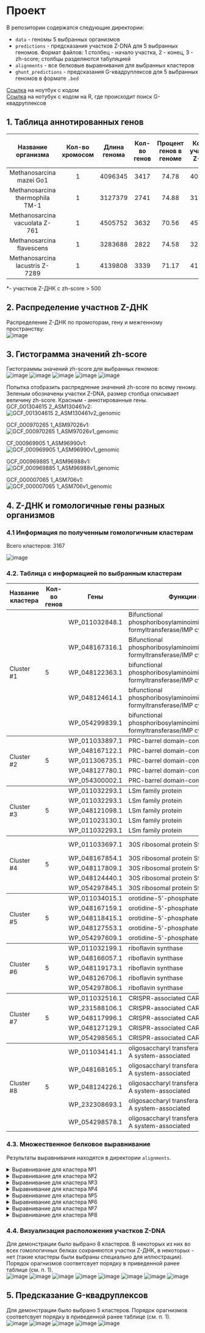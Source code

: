 # Проект
В репозитории содержатся следующие директории:
* `data` - геномы 5 выбранных организмов
* `predictions` - предсказания участков Z-DNA для 5 выбранных геномов. Формат файлов: 1 столбец - начало участка, 2 - конец, 3 - zh-score; столбцы разделяются табуляцией  
* `alignments` - все белковые выравнивания для выбранных кластеров  
* `ghunt_predictions` - предсказания G-квадруплексов для 5 выбранных геномов в формате `.bed`  
  
[Ссылка](https://www.meme-arsenal.com/memes/fae5e7084042aa90eb6e86ae3590c9c1.jpg) на ноутбук с кодом  
[Ссылка](https://www.meme-arsenal.com/memes/fae5e7084042aa90eb6e86ae3590c9c1.jpg) на нотубук с кодом на R, где происходит поиск G-квадруплексов  
## 1. Таблица аннотированных генов
|Название организма             |Кол-во хромосом|Длина генома|Кол-во генов |Процент генов в геноме |Кол-во участков Z-ДНК|Кол-во участков Z-ДНК* |Общая длина участков Z-ДНК*  |
|:-----------------------------:|:-------------:|:----------:|:-----------:|:---------------------:|:---------------------:|:---------------------:|:---------------------------:|
|Methanosarcina mazei Go1       |1              |4096345     |3417         |74.78                  |4096345                |1848                   |18642                        |
|Methanosarcina thermophila TM-1|1              |3127379     |2741         |74.88                  |3127379                |1191                   |11872                        |
|Methanosarcina vacuolata Z-761 |1              |4505752     |3632         |70.56                  |4563885                |1610                   |16364                        |
|Methanosarcina flavescens      |1              |3283688     |2822         |74.58                  |3283688                |1407                   |14016                        |
|Methanosarcina lacustris Z-7289|1              |4139808     |3339         |71.17                  |4139808                |1544                   |15588                        |
  
*- участков Z-ДНК с zh-score > 500
## 2. Распределение участнов Z-ДНК
Распределение Z-ДНК по промоторам, гену и межгенному пространству:  
![image](https://user-images.githubusercontent.com/55440084/172193249-580876b0-bafd-4e14-b3f3-f6e45ca0e938.png)

 
## 3. Гистограмма значений zh-score 
Гистограммы значений zh-score для выбранных геномов:  
![image](https://user-images.githubusercontent.com/55440084/172479313-cfa6efe3-ef4a-43e0-a16f-3c19553ed282.png)
![image](https://user-images.githubusercontent.com/55440084/172479345-17060b90-22b4-4927-9136-909759fb84a7.png)
![image](https://user-images.githubusercontent.com/55440084/172479385-488c21c4-ee1b-4d61-9f03-6d98f5872726.png)
![image](https://user-images.githubusercontent.com/55440084/172479417-313b7eac-8456-43da-b3c9-aa36a27ed2b3.png)
![image](https://user-images.githubusercontent.com/55440084/172479457-1beaf556-3213-434b-868a-09f448a9c9be.png)
  
Попытка отобразить распредление значений zh-score по всему геному. Зеленым обозначены участки Z-DNA, размер столбца описывает величину zh-score. Красным - аннотированные гены.  
GCF_001304615 2_ASM130461v2:  
![GCF_001304615 2_ASM130461v2_genomic](https://user-images.githubusercontent.com/55440084/170326236-eb3bc7b0-ea4b-40aa-9916-57aa10b16d19.png)  
  
GCF_000970265 1_ASM97026v1:  
![GCF_000970265 1_ASM97026v1_genomic](https://user-images.githubusercontent.com/55440084/170326262-c197fc8c-1e7f-4486-aa97-0ef4adf9f9f7.png) 
  
CF_000969905 1_ASM96990v1:  
![GCF_000969905 1_ASM96990v1_genomic](https://user-images.githubusercontent.com/55440084/170326268-54d25147-87c7-4758-b8f5-f52ef49da1c9.png)  
  
GCF_000969885 1_ASM96988v1:  
![GCF_000969885 1_ASM96988v1_genomic](https://user-images.githubusercontent.com/55440084/170326454-b027b359-eaae-4eed-b13e-e352d85f6298.png)  
  
GCF_000007065 1_ASM706v1:  
![GCF_000007065 1_ASM706v1_genomic](https://user-images.githubusercontent.com/55440084/170326465-11b20abb-b9a9-4803-bdb0-03779c7808b6.png)  
  
## 4. Z-ДНК и гомологичные гены разных организмов
### 4.1 Информация по полученным гомологичным кластерам
Всего кластеров: 3167   
  
![image](https://user-images.githubusercontent.com/55440084/172070713-3ffce547-12ff-4e6d-897d-191519a20e88.png)
  
### 4.2. Таблица с информацией по выбранным кластерам

<table>
    <thead>
        <tr>
            <th>Название кластера</th>
            <th>Кол-во генов</th>
            <th>Гены</th>
            <th>Функции генов</th>
            <th>Расположение Z-ДНК</th>
            <th>Z-Hunt score</th>
        </tr>
    </thead>
    <tbody>
        <tr>
            <td rowspan=5>Cluster #1</td>
            <td rowspan=5>5</td>
            <td rowspan=1>WP_011032848.1</td>
            <td rowspan=1>Bifunctional phosphoribosylaminoimidazolecarboxamide
            formyltransferase/IMP cyclohydrolase</td>
            <td rowspan=1>Промотор</td>
            <td rowspan=1>1201</td>
        </tr>
        <tr>
            <td rowspan=1>WP_048167316.1</td>
            <td rowspan=1>Bifunctional phosphoribosylaminoimidazolecarboxamide
            formyltransferase/IMP cyclohydrolase</td>
            <td rowspan=1>Промотор</td>
            <td rowspan=1>2962</td>
        </tr>
        <tr>
            <td rowspan=1>WP_048122363.1</td>
            <td rowspan=1>bifunctional phosphoribosylaminoimidazolecarboxamide
            formyltransferase/IMP cyclohydrolase</td>
            <td rowspan=1>Промотор</td>
            <td rowspan=1>2962</td>
        </tr>
        <tr>
            <td rowspan=1>WP_048124614.1</td>
            <td rowspan=1>bifunctional phosphoribosylaminoimidazolecarboxamide
            formyltransferase/IMP cyclohydrolase</td>
            <td rowspan=1>Промотор</td>
            <td rowspan=1>2962</td>
        </tr>
        <tr>
            <td rowspan=1>WP_054299839.1</td>
            <td rowspan=1>bifunctional phosphoribosylaminoimidazolecarboxamide
            formyltransferase/IMP cyclohydrolase</td>
            <td rowspan=1>Промотор</td>
            <td rowspan=1>1201</td>
        </tr>
    </tbody>
    <tbody>
        <tr>
            <td rowspan=5>Cluster #2</td>
            <td rowspan=5>5</td>
            <td rowspan=1>WP_011033897.1</td>
            <td rowspan=1>PRC-barrel domain-containing protein</td>
            <td rowspan=1>Промотор</td>
            <td rowspan=1>908</td>
        </tr>
        <tr>
            <td rowspan=1>WP_048167122.1</td>
            <td rowspan=1>PRC-barrel domain-containing protein</td>
            <td rowspan=1>Промотор</td>
            <td rowspan=1>908</td>
        </tr>
        <tr>
            <td rowspan=1>WP_011306735.1</td>
            <td rowspan=1>PRC-barrel domain-containing protein</td>
            <td rowspan=1>Промотор</td>
            <td rowspan=1>908</td>
        </tr>
        <tr>
            <td rowspan=1>WP_048127780.1</td>
            <td rowspan=1>PRC-barrel domain-containing protein</td>
            <td rowspan=1>Промотор</td>
            <td rowspan=1>908</td>
        </tr>
        <tr>
            <td rowspan=1>WP_054300002.1</td>
            <td rowspan=1>PRC-barrel domain-containing protein</td>
            <td rowspan=1>Промотор</td>
            <td rowspan=1>908</td>
        </tr>
    </tbody>
    <tbody>
        <tr>
            <td rowspan=5>Cluster #3</td>
            <td rowspan=5>5</td>
            <td rowspan=1>WP_011032293.1</td>
            <td rowspan=1>LSm family protein</td>
            <td rowspan=1>Промотор</td>
            <td rowspan=1>883</td>
        </tr>
        <tr>
            <td rowspan=1>WP_011032293.1</td>
            <td rowspan=1>LSm family protein</td>
            <td rowspan=1>Промотор</td>
            <td rowspan=1>2943</td>
        </tr>
        <tr>
            <td rowspan=1>WP_048121098.1</td>
            <td rowspan=1>LSm family protein</td>
            <td rowspan=1>Промотор</td>
            <td rowspan=1>2943</td>
        </tr>
        <tr>
            <td rowspan=1>WP_011023130.1</td>
            <td rowspan=1>LSm family protein</td>
            <td rowspan=1>Промотор</td>
            <td rowspan=1>2943</td>
        </tr>
        <tr>
            <td rowspan=1>WP_011032293.1</td>
            <td rowspan=1>LSm family protein</td>
            <td rowspan=1>Промотор</td>
            <td rowspan=1>883</td>
        </tr>
    </tbody>
    <tbody>
        <tr>
            <td rowspan=5>Cluster #4</td>
            <td rowspan=5>5</td>
            <td rowspan=1>WP_011033697.1</td>
            <td rowspan=1>30S ribosomal protein S9</td>
            <td rowspan=1>Промотор</td>
            <td rowspan=1>731, 783</td>
        </tr>
        <tr>
            <td rowspan=1>WP_048167854.1</td>
            <td rowspan=1>30S ribosomal protein S9</td>
            <td rowspan=1>Промотор</td>
            <td rowspan=1>731</td>
        </tr>
        <tr>
            <td rowspan=1>WP_048117809.1</td>
            <td rowspan=1>30S ribosomal protein S9</td>
            <td rowspan=1>Промотор</td>
            <td rowspan=1>731</td>
        </tr>
        <tr>
            <td rowspan=1>WP_048124440.1</td>
            <td rowspan=1>30S ribosomal protein S9</td>
            <td rowspan=1>Промотор</td>
            <td rowspan=1>731</td>
        </tr>
        <tr>
            <td rowspan=1>WP_054297845.1</td>
            <td rowspan=1>30S ribosomal protein S9</td>
            <td rowspan=1>Промотор</td>
            <td rowspan=1>731</td>
        </tr>
    </tbody>
    <tbody>
        <tr>
            <td rowspan=5>Cluster #5</td>
            <td rowspan=5>5</td>
            <td rowspan=1>WP_011034015.1</td>
            <td rowspan=1>orotidine-5'-phosphate decarboxylase</td>
            <td rowspan=1>Нет</td>
            <td rowspan=1>-</td>
        </tr>
        <tr>
            <td rowspan=1>WP_048167159.1</td>
            <td rowspan=1>orotidine-5'-phosphate decarboxylase</td>
            <td rowspan=1>Промотор</td>
            <td rowspan=1>959</td>
        </tr>
        <tr>
            <td rowspan=1>WP_048118415.1</td>
            <td rowspan=1>orotidine-5'-phosphate decarboxylase</td>
            <td rowspan=1>Промотор</td>
            <td rowspan=1>4576</td>
        </tr>
        <tr>
            <td rowspan=1>WP_048127553.1</td>
            <td rowspan=1>orotidine-5'-phosphate decarboxylase</td>
            <td rowspan=1>Промотор</td>
            <td rowspan=1>959</td>
        </tr>
        <tr>
            <td rowspan=1>WP_054297609.1</td>
            <td rowspan=1>orotidine-5'-phosphate decarboxylase</td>
            <td rowspan=1>Промотор</td>
            <td rowspan=1>1122</td>
        </tr>
    </tbody>
    <tbody>
        <tr>
            <td rowspan=5>Cluster #6</td>
            <td rowspan=5>5</td>
            <td rowspan=1>WP_011032199.1</td>
            <td rowspan=1>riboflavin synthase</td>
            <td rowspan=1>Промотор</td>
            <td rowspan=1>883</td>
        </tr>
        <tr>
            <td rowspan=1>WP_048166057.1</td>
            <td rowspan=1>riboflavin synthase</td>
            <td rowspan=1>Промотор</td>
            <td rowspan=1>883</td>
        </tr>
        <tr>
            <td rowspan=1>WP_048119173.1</td>
            <td rowspan=1>riboflavin synthase</td>
            <td rowspan=1>Нет</td>
            <td rowspan=1>-</td>
        </tr>
        <tr>
            <td rowspan=1>WP_048126706.1</td>
            <td rowspan=1>riboflavin synthase</td>
            <td rowspan=1>Промотор</td>
            <td rowspan=1>883</td>
        </tr>
        <tr>
            <td rowspan=1>WP_054297806.1</td>
            <td rowspan=1>riboflavin synthase</td>
            <td rowspan=1>Промотор</td>
            <td rowspan=1>883</td>
        </tr>
    </tbody>
    <tbody>
        <tr>
            <td rowspan=5>Cluster #7</td>
            <td rowspan=5>5</td>
            <td rowspan=1>WP_011032516.1</td>
            <td rowspan=1>CRISPR-associated CARF protein Csa3</td>
            <td rowspan=1>Нет</td>
            <td rowspan=1>-</td>
        </tr>
        <tr>
            <td rowspan=1>WP_231588106.1</td>
            <td rowspan=1>CRISPR-associated CARF protein Csa3</td>
            <td rowspan=1>Промотор</td>
            <td rowspan=1>2659</td>
        </tr>
        <tr>
            <td rowspan=1>WP_048117996.1</td>
            <td rowspan=1>CRISPR-associated CARF protein Csa3</td>
            <td rowspan=1>Тело гена</td>
            <td rowspan=1>2779</td>
        </tr>
        <tr>
            <td rowspan=1>WP_048127129.1</td>
            <td rowspan=1>CRISPR-associated CARF protein Csa3</td>
            <td rowspan=1>Тело гена</td>
            <td rowspan=1>8485</td>
        </tr>
        <tr>
            <td rowspan=1>WP_054298565.1</td>
            <td rowspan=1>CRISPR-associated CARF protein Csa3</td>
            <td rowspan=1>Нет</td>
            <td rowspan=1>-</td>
        </tr>
    </tbody>
    <tbody>
        <tr>
            <td rowspan=5>Cluster #8</td>
            <td rowspan=5>5</td>
            <td rowspan=1>WP_011034141.1</td>
            <td rowspan=1>oligosaccharyl transferase, archaeosortase A
            system-associated</td>
            <td rowspan=1>Тело гена</td>
            <td rowspan=1>731</td>
        </tr>
        <tr>
            <td rowspan=1>WP_048168165.1</td>
            <td rowspan=1>oligosaccharyl transferase, archaeosortase A system-associated</td>
            <td rowspan=1>Тело гена</td>
            <td rowspan=1>752, 731</td>
        </tr>
        <tr>
            <td rowspan=1>WP_048124226.1</td>
            <td rowspan=1>oligosaccharyl transferase, archaeosortase A system-associated</td>
            <td rowspan=1>Тело гена</td>
            <td rowspan=1>731</td>
        </tr>
        <tr>
            <td rowspan=1>WP_232308693.1</td>
            <td rowspan=1>oligosaccharyl transferase, archaeosortase A system-associated</td>
            <td rowspan=1>Тело гена</td>
            <td rowspan=1>731, 752</td>
        </tr>
        <tr>
            <td rowspan=1>WP_054298578.1</td>
            <td rowspan=1>oligosaccharyl transferase, archaeosortase A system-associated</td>
            <td rowspan=1>Промотор</td>
            <td rowspan=1>731</td>
        </tr>
    </tbody>
</table>

### 4.3. Множественное белковое выравнивание
Результаты выравнивания находятся в директории `alignments`.
<details>
  <summary>Выравнивание для кластера №1</summary>
  
  ```
  >WP_011032848.1_Methanosarcina_mazei_Go1
MVKRALLSVSDKTGIVEFARGLEALGVKIISTGGTAKILRDADIEVTDVSEVTGYPEMMGGRVKTLHPRIHGGLLCLRES
KEQMEEAAKEDISLIDLIAVNLYPFEITVSRENVELEEAIENIDIGGPTLLRSAAKNYRSVTVLSDPSDYGRILKELRSS
GIISDKTRAELAVKAFRHTADYDAAIDTYLSRTLLGEEVLHLKFADGVKLRYGENWHQKAYFYKDSAIKGPSLAKAIQLH
GKELSYNNYVDADNALQTVKELGNASPAVAIVKHNNPCGLATGESLLQALHSAWDGDPISAYGSIICTNEVFDLEAATFL
NGKFVEIILAPDFKPDALEYLKKKSENLRLLKLPDLREGFGAEYTYKYVIGGMLKQSRDIGIYEKWESVTEVPYPENKRA
LSEFCLKACKATKSNAVILAYEYEPGNFMVLGMGAGQPNRVDSIRKLAATKAVENLKVIYEREQPAVPFEEYCQKIMSEC
VMASDAFFPFDDSVVHAAENNIRYIVSPGGSIRDNEVIATANRLGVALVFTGMRHFLH
>WP_048124614.1_Methanosarcina_lacustris_Z-7289
MVKRALLSVSDKTGIAEFARGLEALGVKIISTGGTAKILRDAGIEVTDVAEVTGYPEMMGGRVKTLHPRIHGGLLCLRDS
KEQMAEAAKEDISLLDLVAVNLYPFEVTVSKEGVELEEAIENIDIGGPTLLRSAAKNYRSVTVISDPSDYGHVLTELRSS
GVISDKTRADLAVKAFRHTADYDAAIDTYLSKTLLGEEVLRLKFTDGVKLRYGENWHQKASFFKDPKMEGPTLAKAVQLH
GKELSYNNYVDADNALQTIKELGNTSPAVVIVKHNNPCGLATGDKLLQALQAAWDGDPISAYGSIICTNEIFDLESATFL
NGKFVEIILAPDFKPDALEYLKNKSENLRLLKLSEFRESFGTEYTYKYVIGGMLKQSRDIGIYEKWECVTEFPYPEEKRV
LSEFCLKACKATKSNAVTLAHEYEPGYFMALGMGAGQPNRVDSIRKLAATKAIENLRAIYEREQPAAPFEEYCQKILLEC
VMASDAFFPFDDSVVYAAENNIRYIVSPGGSIRDNEVIATANRLGVSLVFTGMRHFLH
>WP_048167316.1_Methanosarcina_thermophila_TM-1
MVKRALLSVSDKTGITEFARGLQSLGVKIISTGGTAKVLRNAGIEVTDVSEITGFPEMMGGRVKTLHPRIHGGILCLRES
KEQMAEAIKEDISLIDMVAVNLYPFEETVSKEGVKLEEAIENIDIGGPTLLRSAAKNYRSVTVLSDPSDYGHVLEELRST
GVISEATRAALAIKAFRHTANYDAAIDVYLSKTLLGENVLRLNFTEGVKLRYGKNWHQEAFFYKDPKIEGPTLAKAIQLH
GKELSYNNYVDADNALQTVKEIGNVSPAVAIVKHNNPCGLATGSTLLQALQAAWDGDPVSAYGSIICTNEIFDLEAATFL
NGKFVEIILAPDFKPDALEFLKKKSENLRLLKLPELREAFGTDYTYKYIIGGMLKQSRDIGLYEKWESVTDIPYPEEKRP
LSEFCLKACKTTKSNAVILAHEYEPGYFMVLAMGAGQPNRVDSIRKLAATKAVENLRIIYEREKPAISFEEYKQKIISEC
VMASDAFFPFDDSIVYAAQNNIRYIVSPGGSIRDSEVIATANRLGVSMIFTGMRHFLH
>WP_048122363.1_Methanosarcina_vacuolata_Z-761
MVKRALLSVSDKTGIAEFARGLESLGVKIISTGGTAKILRDAGIEVTDVSEVTGCPEMMGGRVKTLHPRIHGGLLCLRES
KEQMAEAEREDISLIDMVAVNLYPFEVTVSKESVELEEAIENIDIGGPTLLRSAAKNYRSVIVLSDPLDYGRVLKELRST
GVVSEATRAALAVKAFRHTADYDAAIDTYLSKTLLEENVLRLNFTGGVKLRYGENWHQKAYFYKDSQIEGPTLAKATQLH
GKELSYNNYVDADNALQTVKELGSAHPGVAIVKHNNPCGLATGSTLLQALQAAWDGDPISAYGSIICTNEIFDLEAATFL
NGKFVEIILAPDFKPDALEYLKKKSENLRLLKLPDLREAFGTDYTYKYVIGGMLKQSRDIGLYEKWESVTDISYPEEKRS
LSEFCLKACKSTKSNSVILAHEYEPGFFMVLAMGAGQPNRVDSIRKLAATKAVENLRIIYERENPETSFEDYCQRVMSEC
VMASDAFFPFDDSIIHAAENDIRYIVSPGGSIRDGEVIAAANRLGVSMVFTGMRHFLH
>WP_054299839.1_Methanosarcina_flavescens
MVKRALLSVSDKTGITEFARGLQSLGVKIISTGGTAKILRDAGIEVTDVSEITGFPEMMGGRVKTLHPRIHGGILCLRES
REQMAEAIKEDISLIDMVAVNLYPFEETVSKEGVKLEEAIENIDIGGPTLLRSAAKNYRSVTVLSDPSDYEHVLEELRST
GVISESTRAALAIKAFRHTADYDAAIDVYLSKTLLGENILRLNFTDGVKLRYGENWHQEAFFYKDPEIEGPTLAKAVQLH
GKELSYNNYVDADNALQTVKEIGNASPAVAIVKHNNPCGLATGSTLLQALQAAWDGDPVSAYGSIICTNEIFDLEAATFL
NGKFVEIILAPDFKPDALEYLKKKSENLRLLKLPELREAFGTDYTYKYIIGGMLKQSRDIGIYEKWESVTDIPYPEEKRP
LSEFCLKACKTTKSNAVILAREYEPGFFMVLAMGAGQPNRVDSIRKLAATKAVENLRIIYEREQPAISFEAYRQEIISEC
VMASDAFFPFDDSIVYAAQNNIRYIVSPGGSIRDSEVIATANRLGVSMIFTGMRHFLH
  ```
</details>

<details>
  <summary>Выравнивание для кластера №2</summary>
  
  ```
  >WP_011033897.1_Methanosarcina_mazei_Go1
MRAELTSLFGLNIYTNNGVYVGKLQDLVIDVEEQKVTGLAVSDINRELFDISSRGIIIPYRWVITAADIIIVRDVIQRYK
KRKED
>WP_054300002.1_Methanosarcina_flavescens
MRAELTSLFGLNIYTNTGVYVGKLQDLVIDIEEQKITGLAISDINRELFDLTSRGVIIPYRWVITAADIIIVRDVIQRYK
KRKED
>WP_011306735.1_Methanosarcina_vacuolata_Z-761
MRAELTSLFGLNVYTNAGVYVGKLQDLVIDIEDQKITGLAISDINRELFDLTTRGVIIPYRWVITAADIIIVRDVIQRYK
KRKED
>WP_048167122.1_Methanosarcina_thermophila_TM-1
MRAELTSLFGLNIYTNTGVYVGKLQDLVIDIEEQKITGLAVSDINRELFDLTSRGVIIPYRWVITAADIIIIRDVIQRYK
KRKED
>WP_048127780.1_Methanosarcina_lacustris_Z-7289
MRAELTSLFGLNIYTNTGVYVGKLQDLVIDVEEQKVTGLAVSDINRELFDLSSRGMIIPYRWVITAADIIIIRDVIQRYK
KRKED
  ```
</details>

<details>
  <summary>Выравнивание для кластера №3</summary>
  
  ```
  >WP_011032293.1_Methanosarcina_flavescens
MANRPLDILNNALDTPVIVRLKGAREFRGELKGYDIHMNLVLDNAEELREGEVVSKFSSVVIRGDNVVYVSP
>WP_011032293.1_Methanosarcina_mazei_Go1
MANRPLDILNNALDTPVIVRLKGAREFRGELKGYDIHMNLVLDNAEELREGEVVSKFSSVVIRGDNVVYVSP
>WP_011032293.1_Methanosarcina_thermophila_TM-1
MANRPLDILNNALDTPVIVRLKGAREFRGELKGYDIHMNLVLDNAEELREGEVVSKFSSVVIRGDNVVYVSP
>WP_048121098.1_Methanosarcina_vacuolata_Z-761
MANRPLDILNNALDTPVIVRLKGAREFRGELKGYDIHMNLVLDNAEELREGEIVSKFSSVVIRGDNVVYVSP
>WP_011023130.1_Methanosarcina_lacustris_Z-7289
MANRPLDILNNALDTPVIVRLKGAREFRGELKGYDIHMNLVLDNAEELRDGEVVSKFSSVVIRGDNVVYVSP
  ```
</details>

<details>
  <summary>Выравнивание для кластера №4</summary>
  
  ```
  >WP_048167854.1_Methanosarcina_thermophila_TM-1
MVKVINSSGKHKTATARATVTKGTGKVRINKIPLELYTPELARIKISEPLLIAGDEVVSGLDIDVDVRGGGIIGQANAVR
TAVARGIVEWTNDTVIRDNFASYDRNLLVNDSRQKESKNFGGPGARAKYQKSYR
>WP_048124440.1_Methanosarcina_lacustris_Z-7289
MVKVVNSSGKHKTATARATVMKGTGKVRINKIPLELYTPELAMMKVSEPLLIAGNEVVSGLDINVDVRGGGIIGQANAVR
TAVARGIVEWTNDTIIRDNFVTYDRSLLVSDSRQKESKNFGGPGARAKYQKSYR
>WP_011033697.1_Methanosarcina_mazei_Go1
MVKVINSSGKHKTATARATVMKGTGKVRINKIPLELYTPELAMMKISEPLLIAGKDVVSGLDINVDVRGGGIVGQANAVR
TAVARGIVEWTNDTTIRDNFAAYDRNLLVSDSRQKEAKNFGGPGARSKYQKSYR
>WP_048117809.1_Methanosarcina_vacuolata_Z-761
MVKVVNSSGKHKTATARATVTKGTGKVRINKIPLELYTPELVMMKISEPLLIAGDEVVSGLDINVDVRGGGIIGQANAVR
TAVARGIVEWTNDTIIRDNFASYDRNLLVSDSRQKESKNFGGPGARAKYQKSYR
>WP_054297845.1_Methanosarcina_flavescens
MVKVINSSGKHKTATARATVTKGTGKVRINKIPLELYAPELVRMKISEPLLIAGDEVVSGLDINVDVRGGGIVGQANAVR
TAVARGIVEWTNDTVIRDNFASYDRNLLVNDSRQKESKNFGGPGARAKYQKSYR
  ```
</details>

<details>
  <summary>Выравнивание для кластера №5</summary>
  
  ```
  >WP_054297609.1_Methanosarcina_flavescens
MERKTRMILALDVSDREEALKIAEDVSEFVDAIKVGYPLVLATGLEIIRELAEFAPIIADFKVADIPNTNRLICKQVFEA
GADAVIVQGFTGRDSLDACIEVASEYRRDVFVVSEMSHPGGAEFLQPVGEAIARMASEAGAFGLVAPATRPERVKKIRKI
IGDKLTIISPGVGAQGGRASDVIAAGADWVIVGRSIYKAELPKEAASEIAAEIEAELRGEG
>WP_011034015.1_Methanosarcina_mazei_Go1
MERNTCMILALDVTEREEALKIAENVREFVDAIKVGYPLILATGLDIIRELARFAPVIADFKVADIPNTNRLICEQVFKA
GADAVIVQGFTGRDSLDACIEVASKYGKDVFVVSEMSHPGGAEFLQSAAEAIAKMAVEAGAFGLVAPATRPERVKEIRKI
IGDRLTIISPGVGAQGGKASDVISAGADWVIVGRSIYKAESPKEAACEIAEEIQAELRG-K
>WP_048167159.1_Methanosarcina_thermophila_TM-1
MERKTRIILALDVSDREEALKIAEDVSEFVDAIKVGYPLVLATGLEIIRELAEFAPIIADFKVADIPNTNRLICEQVFEV
GADAVIVQGFTGRDSLDACIEVASEYRKDVFVVSEMSHPGGAEFLQPVGEAIARMAAEAGASGLVAPATRPERVKKIREI
VGDKLTIISPGVGAQGGRASNAIAAGADWVIVGRSIYKAELPKKAASEIAAEIEAELRREG
>WP_048118415.1_Methanosarcina_vacuolata_Z-761
MEKKSCMILALDVSDREEALKIAEDVSEFVDAIKVGYPLILATGLGIIRELAEFAPIIADFKVADIPNTNRLICEQVFEA
GAEAVIAQGFTGRDSLDACIEVASEYRKDVFVVSEMSHPGGAEFLQPVGEAITRMAAEAGAFGLVAPATRPERVKAIRKI
IGEKLTIISPGVGAQGGKASDVIAAGADWVIVGRAIYKAESPREAARKIATEIEVEIKGEN
>WP_048127553.1_Methanosarcina_lacustris_Z-7289
MERNTCMILALDVTDREEALKIAEDVWEFVDAIKVGYPLILATGLGIIRELAEFAPVIADFKVADIPNTNRLICDQVFEA
GADAVIVQGFTGRDSLDACIDIASEYSRDVFVVSEMSHPGGAEFMQPAAEAIARMALEAGAFGLVAPATRPERVKKIRKI
VGDKLTIISPGVGAQGGRASDVIAAGADWVIVGRSIYRAESPKEAARKIAEEIQAELRGEY
  ```
</details>

<details>
  <summary>Выравнивание для кластера №6</summary>
  
  ```
  >WP_011032199.1_Methanosarcina_mazei_Go1
MPTIGIADTTFARYNMGRAAIDEIQKNVSAQIKRVTVPGIKDLPVAAKKLIEEEGCDIVMALGMPGGKEKDKMCAHEASQ
GLIMAQLMTNTHIIEVFVHEDEGKDEKELAFLMDRRTREHALNVIKLLFKPEKLVREAGTGQRQGFEDAGPLRM
>WP_048119173.1_Methanosarcina_vacuolata_Z-761
MPTIGIADTTFARYNMGRAAIDEIQKNVSVKIKRVTVPGIKDLPVAAKKLIEEEGCDIVMALGMPGAKEQDKICAHEASQ
GIIMAQLMTNTHIIEVFVHENEGKDEKELAFLMDRRTREHALNVIKLLFKPEKLIREAGTGQRQGFEDAGPL--
>WP_048126706.1_Methanosarcina_lacustris_Z-7289
MPTIGIADTTFARYNMGRAAIDEIQKNVSVQIKRVTVPGIKDLPVAAKKLIEAEGCDIVMALGMPGAQQKDKMCAHEASQ
GLIMAQLMTNTHIIEVFVHEDEGKDEKELAFLMDKRTREHALNVIKLLFKPEKLIREAGTGQRQGFEDAGSLRM
>WP_048166057.1_Methanosarcina_thermophila_TM-1
MPTIGIADTTFARYDMGRAAIDEIQKNVSVKIKRVTVPGIKDLPVAAKKLIEEEGCDIVMALGMPGAKEQDKICAHEASQ
GLIMAQLMTNTHIIEVFVHEDEGKDEKELAFLMDRRTREHALNVIKLLFKPEKLIREAGTGQRQGFEDAGPLRM
>WP_054297806.1_Methanosarcina_flavescens
MLTIGIADTTFARYNMGRAAIDEIQKNVSVKIKRVTVPGIKDLPVAAKKLIEEEGCDIVMALGMPGAKEQDKICAHEASQ
GLIMAQLMTNTHIIEVFVHENEGKDEKELAFLMDRRTREHALNVIKLLFKPDKLIQEAGTGQRQGFEDAGPLRM
  ```
</details>

<details>
  <summary>Выравнивание для кластера №7</summary>
  
  ```
  >WP_048127129.1_Methanosarcina_lacustris_Z-7289
MPKLTLISTIYALEPVIICVTRLSPSKIIMLSEEGADEKKLRSEEMIEKTFKNALEVEKRDTALYDTVRVAKDVAELIEK
EHDRGNLVIVNVSGGRKPQAFGALFGAYARNDMVQRVVYVTEEDSMMIDFPVLSFNLSETKKLILEEIQKGVSAVSQIAV
TAGISKGMTYNHLRELKSMGYIADGDNGYIITDAGKIASI
>WP_231588106.1_Methanosarcina_thermophila_TM-1
--------------------------------------------------------------------------------
-----------MSGGRKPQAFGALFGAYARNDMVQRVVYVTEEDSFMIDFPVLSFNLSETKKLILEEIQKGVSSVTKIAA
TAGISKGMTYNHLRKLKAMGYIADGESGYIITDAGRIASI
>WP_011032516.1_Methanosarcina_mazei_Go1
MSKLTLISTIYSLEPVIICVTRLSPSKIILLSEEGANDKKVQSEDIIEKTFKNALEVEKKYTALYDTVRVAKDVAELIEK
EHDRGNQVIVNVSGGRKPQAFGALFGAYARNDMVQRVVYVTEEDSMMIDFPVLSFNLSETKKLILEEIQKGNSSVTKIAA
TAGISKGMTYNHLRELKSMGYIADGDSGYIITDAGRIASI
>WP_048117996.1_Methanosarcina_vacuolata_Z-761
MSKLTLISTIYSLEPVIICVTRLSPSKIILLSEEGAPDKKVQSEEMIEKTFKNALEIEKKYTSVYDTVRVAKDVAELIEQ
EHDRGNQVIVNVSGGRKPQAFGALFGAYARNDMVQRVVYVTEEDSFMIDFPVLSFNLSETKKLILEEIQKGVSSVTQIAV
TAGISKGMTYNHIRELKAMGYITDGENGYIITDAGRIASI
>WP_054298565.1_Methanosarcina_flavescens
MSKLTLISTIYSLEPVIICVTRLSPSKIILLSEEGAPDKKVQSEEMIEKTFKNALVVEKKYTSVYDTVRVAKDVAELIEQ
EHAKGNQVIVNVSGGRKPQAFGALFGAYARNDMVQRVVYVTEEDSFMIDFPVLSFNLSETKKLILEEIQKGVSSVPQIAA
TAGISKGMTYNHLRELKAMGYIADGESGYIITDAGRIASI
  ```
</details>

<details>
  <summary>Выравнивание для кластера №8</summary>
  
  ```
  >WP_048124226.1_Methanosarcina_vacuolata_Z-761
MITTNKGMGCPVAKRPAHRLKFSIISLIAVALVAFLMRMISYSAATANGSINLMGYDSFYHMRRILYTTFNFPHPLNFDT
YINYPAGFEVGWPPFFDFLGALLAKVLGVGNPSLYTTEFAGALLPVLLGVLTIIPLYIAAAAIFDRKTALLGALVFAVIP
AHVYVSRFGAVDHHVAETLLSTSAYACFILALKWAREGSLSLASLKTISSEKKLIKSLAFAGASGLFFALLIYTWIGALV
FVSFILLYAFIQTIIDLKAEKNSDYLLISSTVALLATLIFTIPLSAGSLRPGLEMSAMYLSWFQVFYVFSMLAGTLILWG
FSLYISKKGLDWKYYPAALILISVAGLLSLKILSAESYSFVIEGMSFFLGKGEYISTIAEALPIFLTTDGTLTFSPILGS
LGLCFITALGGLFLLGLEWIGEKSKSEGVFFLLWSVFFAYLTLSQRRFSYLFAVNVAILTSYFLWVLLDSFDFETEVKKL
AKSVPIHGNNAMITSKAEMETKSKRAEKETKSKKAEKETKSKIKSKSKINNLSGSK-QNSQPDYFKIFSSLVLIGLVFIP
CILAGFAFAKDQGLIDPVWKDSLTWLGASSPETSYYLDPAGTPEYGVLSWWDYGNWIVYQAQRPAVSNNFQTGVDDSAHF
FTTDSEEEAKAIIEKLKVKYVMTDNLMAGGKFGSIVKLAGENISKYVNVQTVNVNGGLQTIATAKKEFTETEVYRLHQLD
GSNLGNLRLAHESTASV--DDNDTVSDVKIFEFVPGARLSGTADPGQNITATLELSSNTGRKFTYQNEVMSDKNGSFEIT
VPYSTDNNAGGVSALSTYSLNAGRNTTVSEIQVTEDDVLKGNKIEVKIPDSK
>WP_232308693.1_Methanosarcina_lacustris_Z-7289
-------MRSPAEKGSANSSRIKIISFIAVIVVAFLMRMLSYASLTADGGITFTGYDEFYHMRRILYTVSSFPHILNFDT
YINYPYGFEIGWPPLFDLLGALLAIILGGGHPDMHTVEFAGALLPVLLGVLTLIPVYMVATSVFDRKTGLLGAFIFAVLP
AHVYISRFGAVDHHVAEVLLSTAAYAFFILALKLAGESKLSLNSLKNIASDKKLLNPLVFAAASGLFFSLLVFTWVGAPA
LISFVVLYALVQATLDLKAGKGSDYLFVCSAVTLFATLLFTIPLSAGAARPGLEMSAMYLSWFQVVYVLILLAGLFFLWG
FSAYVSKKGMDWKYYPGVLILVFGSGLLFLRLFSVEYYAFVIEGLRFFSGKGEYIGTISEAVPLFLTSQGKFTLSSVIGS
FGLSFLTALAGFFLFSLELKGEKLKPEGVFFLVWTLFYAYLALSQRRFTYLFAINISILTAYIMWVLMDSLDFGKEIKKL
VKSGKKTENNS------------------ESTFKTGQKTVSRTKSKSKARHVAESRSTDEGSDYFKLVSGVALIGLVFVP
SIWLGAAFSKDAVSIGPEWEDSLKWLEASTPATSYYLEPSETPEYGVLSWWDYGNWIVYVGKRPVVANNFQTGVDDSARF
FITDSEEEAKTIVEKLNVKYVITDTLMAEGKFSAIAEIAGKNIGDYYEVKTTNENTGLTTVATPKQALLQSEIYKLHKLD
GTSLGNFRLIHESTINSTENESSKIDTVKIFEYVPGATLTGTASPNQAVMATLELSSNTGRKFTYQKGEMADENGSFEIT
VPYSTENTGNGVHATSAYSLTAGDNSTIATIQVTENDILDGNIIKVKN---S
>WP_011034141.1_Methanosarcina_mazei_Go1
MIITNNITRISETKKIPKKINLGIISLLIVFMIAFLMRMLSYASLTADGGITFTGYDEFYHMRRILYTTFNFPSFLNFDT
YINYPYGFEVGWPPFFDLLGALLAIILGAGQPDVHTVEFAGAILPVLLGVLTIIPVYVIAASIFNRKTGLVGALVFAVLP
AHVYISRFGTVDHHVAEVFLSTVAYAFFILALKQAGESKLSSGSLKNISSDKKPVKPLVYSAVSGLFFSLLIFTWVGAPA
FVSFIVLYALIQATLDLKTGRKSDYVFICSAVALLATLLFTIPLSAGAVREGLEMSAMYLSWFQVVYLVIMLTGILLLWG
FSSYASKKEMDWKYYPGILILVFGSGLLFLRMFSGEYYAFIIEGMRFFSGKGEYISTIVEAVPLFLTGQGKFTLSGVLGS
FGLTFLTALAGLFLLILELKSEKSRPENIFFLVWTLFYAYLALSQRRFTYLFALNVSILTAYLFWVLMESLDFENEIKKL
IKRGKGERKVS------------------ETALQTEKKSSLKRKSKNRQVTESKS--KTDEPDYFKLVSGTALIALIFVS
SIWIDVTYAKDGVSIDPGWQDSLEWLEASTPETSYYLEPSETPEYGVLSWWDYGNWIVYVGKRPAVSNNFQTGVEDSANF
LLTDSEEEAKTIVEKLKVKYVMTDTLMAEGKFSSITSLAGKEIGEYYEVETVKGDTGLRTVATPKQALLQTQVYKLHKLD
GTSLGHFRLVHESAVNSTDDGNSKENTVKVFEYVKGATLSGTASPNETVMATLELSSNTGRKFTYQKGDVADENGLFEIT
VPYSTESTGDGVHATSAYSLTSGEKPITSGIQVTEDDILNGNRIEVKAPEGA
>WP_048168165.1_Methanosarcina_thermophila_TM-1
MVTTNKGMRCPAVKRPANNLKFSIIALTAVVIVAFLMRMLSYTSVTANGSITFNGYDDFYHMRRILYTASNFPHSLNFDS
YINYPQGFEVGWPPLFDLLGALLAIILGGGQPDLYTIEFAGALLPLLLGILTIIPLYFVTSSVFDRRTALLAAFIFAVLP
AHVYISRFGAVDHHVAETLLSTSAYAFFIFALKRAGEGPLSLTSLKNISSDKKHIKTLASAAASGLFLALLIFTWIGAPV
FVSFIVLYAFIQTTLDLRVGKSSDYLLICTITSLLATLLFTIPLVAGSVRPGLEMSAMYLSWFQVLYVLSLVAGTLILWG
FSSYISKKDLDWKYYPAVLILISGLGLLSLRILSAEYYAFIIEGMRFFLGKGEYISTIVEAVPLFLTAQGKLTFSPVLSS
LGLCFLAALGGFFLLCLEWRGEKSKPEGIFFLLWSIFFAYLAISQRRFTYLFAINVSILTAYFLWVLLESFDFEAELRKL
IKSGPITSKNS------------------TSALKVEKETKSKKKSKQKISNTSGSK-KDQQPDYFKIVSSVALIGLVFVP
CIWAGFAFAKEGGSVDPEWKEALTWLEASSPETSNYLEPSETPEYSVLSWWDYGNWIVYLAKRPVVSNNFQTGIQDSAHF
FTTDSEEEAKAIMEKLNVKYVITDKQMASGKFGAIVELAGKDIEQYFKIETIKGKTGLETVATAKDEFKNTEIYKLHELD
GSNLGNLRLIHESSIPE--EKGGKKNDVKIFEFVPGAKLSGTASPGQNVTATLMLNSNTGREFTYQNTAVSDKNGLFEIT
VPYSTENTAHGVRAVSAYSVSAGGNATVSGIQVTEEDVLNGNQVEVKNLEMN
>WP_054298578.1_Methanosarcina_flavescens
MVTTNKGMRCPAVKRPANNLKLSIIALTAVVIVAFLMRMLSYASVTANGSITFNGYDDFYHMRRILYTASNFPHSLNFDS
YINYPQGFEIGWPPLFDLLGALLAMILGGGQPDLYTIEFAGALLPLLLGILTIIPLYFVTSSVFDRKTALLAAFIFAVLP
AHVYISRFGAVDHHVAETLLSTSAYAFFIFALKWAGEGSLSLTSLKNISSDKKYIKTLASAAASGLFFALLIFTWIGAPV
FVSFIVLYAFIQTTLDLRAGKNSDYLLICTITSLLATLLFTIPLVARSVRPGLEMSAMYLSWFQVLYVLSLVAGTLILWG
FSSYISKKDLNWKYYPAILILVSGLGLLSLRILSAEYYAFVIEGMRFFLGKGEYIGTIAEAVPLFLTAQGKLTFSPVLSS
LGLCFLAALGGFFLLCLEWRGEKSKPEGIFFLLWSIFFAYLAISQRRFSYLFAVNVSILTAYFLWVLLESFDFEAEVRKL
IKSGPITAKNS------------------TSALKEEKETKSKKKSKQKISNTLGSK-KDQQPDYFKIVSSVALIGLVFIP
CIWSGFAFAKEGGSVDPEWKEALTWLEASSPETSNYLEPSETPEYSVLSWWDYGNWIVYLAKRPVVSNNFQTGIQDSAHF
FTTDSEEEAKAIMEKLNVKYVITDKQMASGKFGAIVELAGKDIEQYFKIETVKGKTGLETVATAKNEFKNTEVYKLHELD
GSNLGNLRLVYESSIPE--EKGGKKNDVKIFEFVPGAKLSGTASPGQNVTATLVLNSNTGREFTYQNTAMSDKNSSFEIT
VPYSTENTAHGVRAVSAYSVSTGGNATVSGIQVTEDDVLNGNRIEVKSLETN
  ```
</details>
  
### 4.4. Визуализация расположения участков Z-DNA
Для демонстрации было выбрано 8 кластеров. В некоторых из них во всех гомологичных белках сохраняются участки Z-ДНК, в некоторых - нет (такие кластеры были выбраны специально для иллюстрации). Порядок орагнизмов соответсвует порядку в приведенной ранее таблице (см. п. 1).  
![image](https://user-images.githubusercontent.com/55440084/172192722-7ba256f7-c755-4b08-85ec-cd6026c6aec7.png)
![image](https://user-images.githubusercontent.com/55440084/172192776-78c8ecc9-4f51-48b6-be6b-80350876d888.png)
![image](https://user-images.githubusercontent.com/55440084/172192850-0bc987ab-b3f1-4bb2-875c-b934d7fb5c2c.png)
![image](https://user-images.githubusercontent.com/55440084/172192903-bd73299b-803d-4596-9f7f-6fa788fcf47f.png)
![image](https://user-images.githubusercontent.com/55440084/172192957-568c5e8e-8ae7-4e3e-93b3-fa735c0ef987.png)
![image](https://user-images.githubusercontent.com/55440084/172193003-d1db2ad0-b3b5-419e-ab5f-9eaa364c383d.png)
![image](https://user-images.githubusercontent.com/55440084/172193042-72da5c90-e639-4d61-b17e-8419c0447eac.png)
![image](https://user-images.githubusercontent.com/55440084/172193088-345bd1f7-b43b-4cc5-bbe3-d93f976bade3.png)


## 5. Предсказание G-квадруплексов
Для демонстрации было выбрано 5 кластеров. Порядок орагнизмов соответсвует порядку в приведенной ранее таблице (см. п. 1).    
![image](https://user-images.githubusercontent.com/55440084/172438454-baa9fc72-e92b-4cda-9037-76d212c8af05.png)
![image](https://user-images.githubusercontent.com/55440084/172438549-bf950eb5-47ea-471d-9128-639d41c0bcff.png)
![image](https://user-images.githubusercontent.com/55440084/172438601-b7e37a52-9a1f-4b77-b151-5d14b7cef8bb.png)
![image](https://user-images.githubusercontent.com/55440084/172438653-146de056-0a22-4ffb-a506-912c13654342.png)
![image](https://user-images.githubusercontent.com/55440084/172438711-a374930d-238a-4705-8814-96979cfee08a.png)
